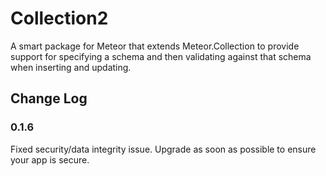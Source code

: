 Collection2
=========================

A smart package for Meteor that extends Meteor.Collection to provide support for specifying a schema and then validating against that schema when inserting and updating.

## Change Log

### 0.1.6

Fixed security/data integrity issue. Upgrade as soon as possible to ensure your app is secure.